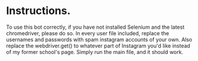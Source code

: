 # Instructions.
To use this bot correctly, if you have not installed Selenium and the latest chromedriver, please do so.
In every user file included, replace the usernames and passwords with spam instagram accounts of your own.
Also replace the webdriver.get() to whatever part of Instagram you'd like instead of my former school's page.
Simply run the main file, and it should work.